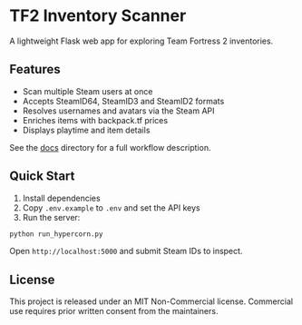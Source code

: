 # TF2 Inventory Scanner


A lightweight Flask web app for exploring Team Fortress 2 inventories.

## Features

- Scan multiple Steam users at once
- Accepts SteamID64, SteamID3 and SteamID2 formats
- Resolves usernames and avatars via the Steam API
- Enriches items with backpack.tf prices
- Displays playtime and item details

See the [docs](docs/) directory for a full workflow description.

## Quick Start

1. Install dependencies
2. Copy `.env.example` to `.env` and set the API keys
3. Run the server:

```bash
python run_hypercorn.py
```

Open `http://localhost:5000` and submit Steam IDs to inspect.

## License

This project is released under an MIT Non-Commercial license. Commercial use
requires prior written consent from the maintainers.
